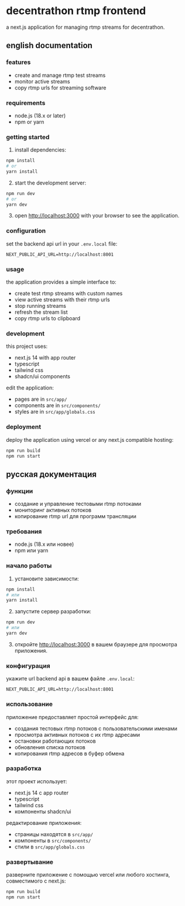 # decentrathon rtmp frontend

a next.js application for managing rtmp streams for decentrathon.

## english documentation

### features

- create and manage rtmp test streams
- monitor active streams
- copy rtmp urls for streaming software

### requirements

- node.js (18.x or later)
- npm or yarn

### getting started

1. install dependencies:

```bash
npm install
# or
yarn install
```

2. start the development server:

```bash
npm run dev
# or
yarn dev
```

3. open [http://localhost:3000](http://localhost:3000) with your browser to see the application.

### configuration

set the backend api url in your `.env.local` file:

```
NEXT_PUBLIC_API_URL=http://localhost:8001
```

### usage

the application provides a simple interface to:

- create test rtmp streams with custom names
- view active streams with their rtmp urls
- stop running streams
- refresh the stream list
- copy rtmp urls to clipboard

### development

this project uses:

- next.js 14 with app router
- typescript
- tailwind css
- shadcn/ui components

edit the application:
- pages are in `src/app/`
- components are in `src/components/`
- styles are in `src/app/globals.css`

### deployment

deploy the application using vercel or any next.js compatible hosting:

```bash
npm run build
npm run start
```

## русская документация

### функции

- создание и управление тестовыми rtmp потоками
- мониторинг активных потоков
- копирование rtmp url для программ трансляции

### требования

- node.js (18.x или новее)
- npm или yarn

### начало работы

1. установите зависимости:

```bash
npm install
# или
yarn install
```

2. запустите сервер разработки:

```bash
npm run dev
# или
yarn dev
```

3. откройте [http://localhost:3000](http://localhost:3000) в вашем браузере для просмотра приложения.

### конфигурация

укажите url backend api в вашем файле `.env.local`:

```
NEXT_PUBLIC_API_URL=http://localhost:8001
```

### использование

приложение предоставляет простой интерфейс для:

- создания тестовых rtmp потоков с пользовательскими именами
- просмотра активных потоков с их rtmp адресами
- остановки работающих потоков
- обновления списка потоков
- копирования rtmp адресов в буфер обмена

### разработка

этот проект использует:

- next.js 14 с app router
- typescript
- tailwind css
- компоненты shadcn/ui

редактирование приложения:
- страницы находятся в `src/app/`
- компоненты в `src/components/`
- стили в `src/app/globals.css`

### развертывание

разверните приложение с помощью vercel или любого хостинга, совместимого с next.js:

```bash
npm run build
npm run start
```
